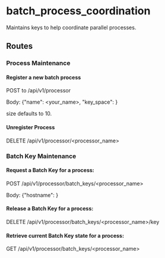 # batch_process_coordination
Maintains keys to help coordinate parallel processes.

## Routes

### Process Maintenance

#### Register a new batch process

POST to /api/v1/processor

Body: {"name": <your_name>, "key_space": <size>}
  
size defaults to 10.

#### Unregister Process

DELETE /api/v1/processor/<processor_name>

### Batch Key Maintenance

#### Request a Batch Key for a process:

POST /api/v1/processor/batch_keys/<processor_name>

Body: {"hostname": <hostname>}

#### Release a Batch Key for a process:

DELETE /api/v1/processor/batch_keys/<processor_name>/key

#### Retrieve current Batch Key state for a process:

GET /api/v1/processor/batch_keys/<processor_name>

